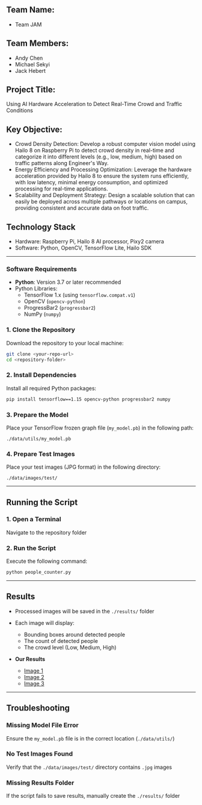 ## Team Name: 
- Team JAM

## Team Members:
- Andy Chen
- Michael Sekyi
- Jack Hebert

## Project Title: 
Using AI Hardware Acceleration to Detect Real-Time Crowd and Traffic Conditions

## Key Objective:
- Crowd Density Detection: Develop a robust computer vision model using Hailo 8 on Raspberry Pi to detect crowd density in real-time and categorize it into different levels (e.g., low, medium, high) based on traffic patterns along Engineer's Way.
- Energy Efficiency and Processing Optimization: Leverage the hardware acceleration provided by Hailo 8 to ensure the system runs efficiently, with low latency, minimal energy consumption, and optimized processing for real-time applications.
- Scalability and Deployment Strategy: Design a scalable solution that can easily be deployed across multiple pathways or locations on campus, providing consistent and accurate data on foot traffic.

## Technology Stack
- Hardware: Raspberry Pi, Hailo 8 AI processor, Pixy2 camera
- Software: Python, OpenCV, TensorFlow Lite, Hailo SDK

---

### Software Requirements
- **Python**: Version 3.7 or later recommended
- Python Libraries:
  - TensorFlow 1.x (using `tensorflow.compat.v1`)
  - OpenCV (`opencv-python`)
  - ProgressBar2 (`progressbar2`)
  - NumPy (`numpy`)

### 1. Clone the Repository
Download the repository to your local machine:
```bash
git clone <your-repo-url>
cd <repository-folder>
```

### 2. Install Dependencies
Install all required Python packages:
```bash
pip install tensorflow==1.15 opencv-python progressbar2 numpy
```

### 3. Prepare the Model
Place your TensorFlow frozen graph file (`my_model.pb`) in the following path:
```
./data/utils/my_model.pb
```

### 4. Prepare Test Images
Place your test images (JPG format) in the following directory:
```
./data/images/test/
```

---

## **Running the Script**

### 1. Open a Terminal
Navigate to the repository folder

### 2. Run the Script
Execute the following command:
```bash
python people_counter.py
```

---

## **Results**
- Processed images will be saved in the `./results/` folder
- Each image will display:
  - Bounding boxes around detected people
  - The count of detected people
  - The crowd level (Low, Medium, High)
 
- **Our Results**
  - [Image 1](CrowdDetection/results/IMG_1650.jpg)
  - [Image 2](CrowdDetection/results/crowd-inside-shopping-mall-protest-gathering-CBP35C.jpg)
  - [Image 3](CrowdDetection/results/aerial-view-city-people-8ba3646909cce4de5bd4249134d24d63.jpg)
---

## **Troubleshooting**

### Missing Model File Error
Ensure the `my_model.pb` file is in the correct location (`./data/utils/`)

### No Test Images Found
Verify that the `./data/images/test/` directory contains `.jpg` images

### Missing Results Folder
If the script fails to save results, manually create the `./results/` folder





